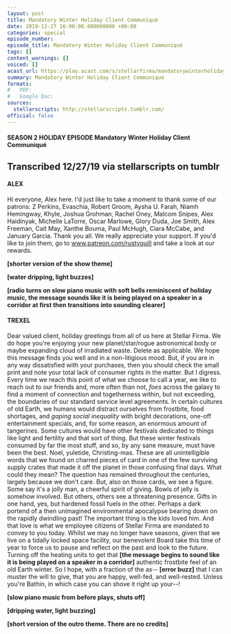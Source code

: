 ```yaml
---
layout: post
title: Mandatory Winter Holiday Client Communiqué
date: 2019-12-27 16:00:00.000000000 +00:00
categories: special
episode_number: 
episode_title: Mandatory Winter Holiday Client Communiqué
tags: []
content_warnings: []
voiced: []
acast_url: https://play.acast.com/s/stellarfirma/mandatorywinterholidayclientcommunique
summary: Mandatory Winter Holiday Client Communiqué
formats:
#   PDF: 
#   Google Doc: 
sources:
  stellarscripts: http://stellarscripts.tumblr.com/
official: false
---
```


#### SEASON 2 HOLIDAY EPISODE Mandatory Winter Holiday Client Communiqué

## Transcribed 12/27/19 via stellarscripts on tumblr

#### ALEX

Hi everyone, Alex here. I'd just like to take a moment to thank some of our patrons: Z Perkins, Evaschia, Robert Groom, Aysha U. Farah, Niamh Hemingway, Khyle, Joshua Grohman, Rachel Oney, Malcom Snipes, Alex Haidinyak, Michelle LaTorre, Oscar Marlowe, Glory Duda, Joe Smith, Alex Freeman, Cait May, Xanthe Bouma, Paul McHugh, Ciara McCabe, and January Garcia. Thank you all. We really appreciate your support. If you'd like to join them, go to www.patreon.com/rustyquill and take a look at our rewards.

__[shorter version of the show theme]__

__[water dripping, light buzzes]__

__[radio turns on slow piano music with soft bells reminiscent of holiday music, the message sounds like it is being played on a speaker in a corridor at first then transitions into sounding clearer]__

#### TREXEL

Dear valued client, holiday greetings from all of us here at Stellar Firma. We do hope you're enjoying your new planet/star/rogue astronomical body or maybe expanding cloud of irradiated waste. Delete as applicable. We hope this message finds you well and in a non-litigious mood. But, if you are in any way dissatisfied with your purchases, then you should check the small print and note your total lack of consumer rights in the matter. But I digress. Every time we reach this point of what we choose to call a year, we like to reach out to our friends and, more often than not, *foes* across the galaxy to find a moment of connection and togetherness within, but not exceeding, the boundaries of our standard service level agreements. In certain cultures of old Earth, we humans would distract ourselves from frostbite, food shortages, and *gaping social inequality* with bright decorations, one-off entertainment specials, and, for some reason, an enormous amount of tangerines. Some cultures would have other festivals dedicated to things like light and fertility and that sort of thing. But these winter festivals consumed by far the most stuff, and so, by any sane measure, must have been the best. Noel, yuletide, Christing-mas. These are all unintelligible words that we found on charred pieces of card in one of the few surviving supply crates that made it off the planet in those confusing final days. What could they mean? The question has remained throughout the centuries, largely because we don't care. But, also on those cards, we see a figure. Some say it's a jolly man, a cheerful spirit of giving. Bowls of jelly is somehow involved. But others, others see a threatening presence. Gifts in one hand, yes, but hardened fossil fuels in the other. Perhaps a dark portend of a then unimagined environmental apocalypse bearing down on the rapidly dwindling past! The important thing is the kids loved him. And that love is what we employee citizens of Stellar Firma are mandated to convey to you today. Whilst we may no longer have seasons, given that we live on a tidally locked space facility, our benevolent Board take this time of year to force us to pause and reflect on the past and look to the future. Turning off the heating units to get that __[the message begins to sound like it is being played on a speaker in a corridor]__ authentic frostbite feel of an old Earth winter. So I hope, with a fraction of the as-- __[error buzz]__ that I can muster the will to give, that you are happy, well-fed, and well-rested. Unless you're Bathin, in which case you can shove it right up your--!

__[slow piano music from before plays, shuts off]__

__[dripping water, light buzzing]__

__[short version of the outro theme. There are no credits]__